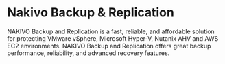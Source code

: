 # Nakivo Backup & Replication
NAKIVO Backup and Replication is a fast, reliable, and affordable solution for protecting VMware vSphere, Microsoft Hyper-V, Nutanix AHV and AWS EC2 environments. NAKIVO Backup and Replication offers great backup performance, reliability, and advanced recovery features.
